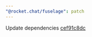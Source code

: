 ```yaml
---
"@rocket.chat/fuselage": patch
---
```


Update dependencies [cef91c8dc](https://github.com/RocketChat/fuselage/commit/cef91c8dc646a4e9fc256eed6138eef108ee996c)
